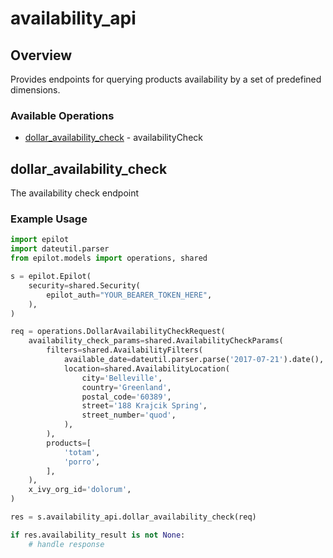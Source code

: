# availability_api

## Overview

Provides endpoints for querying products availability by a set of predefined dimensions.


### Available Operations

* [dollar_availability_check](#dollar_availability_check) - availabilityCheck

## dollar_availability_check

The availability check endpoint

### Example Usage

```python
import epilot
import dateutil.parser
from epilot.models import operations, shared

s = epilot.Epilot(
    security=shared.Security(
        epilot_auth="YOUR_BEARER_TOKEN_HERE",
    ),
)

req = operations.DollarAvailabilityCheckRequest(
    availability_check_params=shared.AvailabilityCheckParams(
        filters=shared.AvailabilityFilters(
            available_date=dateutil.parser.parse('2017-07-21').date(),
            location=shared.AvailabilityLocation(
                city='Belleville',
                country='Greenland',
                postal_code='60389',
                street='188 Krajcik Spring',
                street_number='quod',
            ),
        ),
        products=[
            'totam',
            'porro',
        ],
    ),
    x_ivy_org_id='dolorum',
)

res = s.availability_api.dollar_availability_check(req)

if res.availability_result is not None:
    # handle response
```
